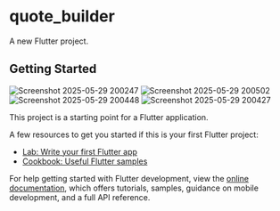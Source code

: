 # quote_builder

A new Flutter project.

## Getting Started
![Screenshot 2025-05-29 200247](https://github.com/user-attachments/assets/7b6dda9e-887f-4b57-8bf9-b09262dbd70f)
![Screenshot 2025-05-29 200502](https://github.com/user-attachments/assets/53a9919b-bfcd-43a1-93ff-63e877aa576a)
![Screenshot 2025-05-29 200448](https://github.com/user-attachments/assets/c2120d3d-e92e-4cf8-aa33-3fd77bb9a2b7)
![Screenshot 2025-05-29 200427](https://github.com/user-attachments/assets/c4dc6bcd-2fcc-46ca-b146-186a8c50f1bc)

This project is a starting point for a Flutter application.

A few resources to get you started if this is your first Flutter project:

- [Lab: Write your first Flutter app](https://docs.flutter.dev/get-started/codelab)
- [Cookbook: Useful Flutter samples](https://docs.flutter.dev/cookbook)

For help getting started with Flutter development, view the
[online documentation](https://docs.flutter.dev/), which offers tutorials,
samples, guidance on mobile development, and a full API reference.

